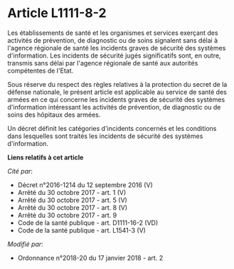 # Article L1111-8-2

Les établissements de santé et les organismes et services exerçant des activités de prévention, de diagnostic ou de soins
signalent sans délai à l'agence régionale de santé les incidents graves de sécurité des systèmes d'information. Les incidents
de sécurité jugés significatifs sont, en outre, transmis sans délai par l'agence régionale de santé aux autorités compétentes
de l'Etat.

Sous réserve du respect des règles relatives à la protection du secret de la défense nationale, le présent article est
applicable au service de santé des armées en ce qui concerne les incidents graves de sécurité des systèmes d'information
intéressant les activités de prévention, de diagnostic ou de soins des hôpitaux des armées.

Un décret définit les catégories d'incidents concernés et les conditions dans lesquelles sont traités les incidents de
sécurité des systèmes d'information.

**Liens relatifs à cet article**

_Cité par_:

  - Décret n°2016-1214 du 12 septembre 2016 (V)
  - Arrêté du 30 octobre 2017 - art. 1 (V)
  - Arrêté du 30 octobre 2017 - art. 5 (V)
  - Arrêté du 30 octobre 2017 - art. 8 (V)
  - Arrêté du 30 octobre 2017 - art. 9
  - Code de la santé publique - art. D1111-16-2 (VD)
  - Code de la santé publique - art. L1541-3 (V)

_Modifié par_:

  - Ordonnance n°2018-20 du 17 janvier 2018 - art. 2
